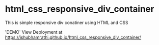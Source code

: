 # html_css_responsive_div_container
This is simple responsive div conatiner using HTML and CSS

'DEMO'
View Deployment at https://ishubhamrathi.github.io/html_css_responsive_div_container/
